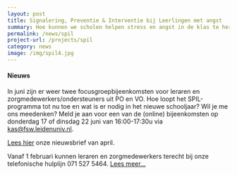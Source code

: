 ```yaml
---
layout: post
title: Signalering, Preventie & Interventie bij Leerlingen met angst
summary: Hoe kunnen we scholen helpen stress en angst in de klas te herkennen en te voorkomen en samen met scholen leerlingen snel de juiste ondersteuning bieden? Doe mee met het SPIL-programma!
permalink: /news/spil
project-url: /projects/spil
category: news
image: /img/spil4.jpg
---
```

#### Nieuws 
In juni zijn er weer twee focusgroepbijeenkomsten voor leraren en zorgmedewerkers/ondersteuners uit PO en VO. Hoe loopt het SPIL-programma tot nu toe en wat is er nodig in het nieuwe schooljaar? Wil je me ons meedenken? Meld je aan voor een van de (online) bijeenkomsten op donderdag 17 of dinsdag 22 juni van 16:00-17:30u via kas@fsw.leidenuniv.nl.

[Lees hier](/pdf/SPIL-nieuwsbrief-apr2021.pdf) onze nieuwsbrief van april. 

Vanaf 1 februari kunnen leraren en zorgmedewerkers terecht bij onze telefonische hulplijn 071 527 5464. [Lees meer...](https://kasleiden.nl/projects/spil)



